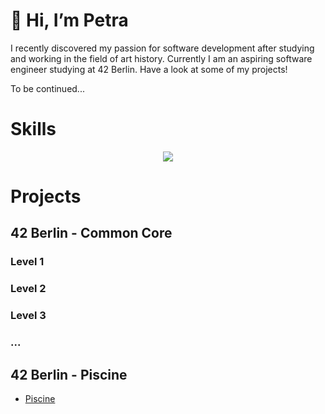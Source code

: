 # 👋 Hi, I’m Petra

I recently discovered my passion for software development after studying and working in the field of art history.
Currently I am an aspiring software engineer studying at 42 Berlin. Have a look at some of my projects!

To be continued...

# Skills
<p align="center">
  <a href="https://skillicons.dev">
    <img src="https://skillicons.dev/icons?i=c,git,github,bash,linux,vim,vscode,notion" />
  </a>
</p>

# Projects

## 42 Berlin - Common Core
### Level 1
### Level 2
### Level 3
### ...

## 42 Berlin - Piscine
- [Piscine](https://github.com/pebencze/42piscine-07-2023.git)


<!---
pebencze/pebencze is a ✨ special ✨ repository because its `README.md` (this file) appears on your GitHub profile.
You can click the Preview link to take a look at your changes.
--->
